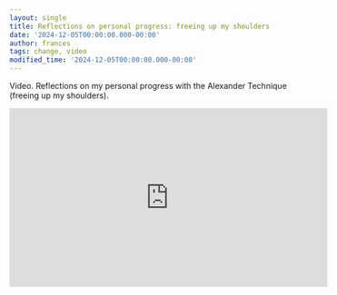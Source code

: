 ```yaml
---
layout: single
title: Reflections on personal progress: freeing up my shoulders
date: '2024-12-05T00:00:00.000-00:00'
author: frances
tags: change, video
modified_time: '2024-12-05T00:00:00.000-00:00'
---
```


Video. Reflections on my personal progress with the Alexander Technique (freeing up my shoulders).


<iframe width="560" height="315" src="https://www.youtube.com/embed/5T_BG21dDik?si=gRn3pB2_SoCSbpQE" frameborder="0" allow="accelerometer; autoplay; clipboard-write; encrypted-media; gyroscope; picture-in-picture" allowfullscreen></iframe>

